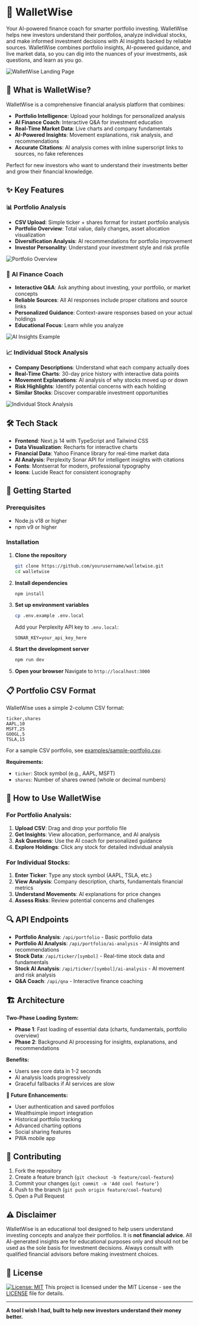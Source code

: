 # 🚀 WalletWise

Your AI-powered finance coach for smarter portfolio investing. WalletWise helps new investors understand their portfolios, analyze individual stocks, and make informed investment decisions with AI insights backed by reliable sources. WalletWise combines portfolio insights, AI-powered guidance, and live market data, so you can dig into the nuances of your investments, ask questions, and learn as you go.

![WalletWise Landing Page](docs/images/landing.png)

## 🎯 What is WalletWise?

WalletWise is a comprehensive financial analysis platform that combines:
- **Portfolio Intelligence**: Upload your holdings for personalized analysis
- **AI Finance Coach**: Interactive Q&A for investment education  
- **Real-Time Market Data**: Live charts and company fundamentals
- **AI-Powered Insights**: Movement explanations, risk analysis, and recommendations
- **Accurate Citations**: AI analysis comes with inline superscript links to sources, no fake references

Perfect for new investors who want to understand their investments better and grow their financial knowledge.

## ✨ Key Features

### 📊 **Portfolio Analysis**
- **CSV Upload**: Simple ticker + shares format for instant portfolio analysis
- **Portfolio Overview**: Total value, daily changes, asset allocation visualization
- **Diversification Analysis**: AI recommendations for portfolio improvement
- **Investor Personality**: Understand your investment style and risk profile

![Portfolio Overview](docs/images/portfolio_overview.png)

### 🤖 **AI Finance Coach**
- **Interactive Q&A**: Ask anything about investing, your portfolio, or market concepts
- **Reliable Sources**: All AI responses include proper citations and source links
- **Personalized Guidance**: Context-aware responses based on your actual holdings
- **Educational Focus**: Learn while you analyze

![AI Insights Example](docs/images/finance_qna.png)

### 📈 **Individual Stock Analysis**
- **Company Descriptions**: Understand what each company actually does
- **Real-Time Charts**: 30-day price history with interactive data points
- **Movement Explanations**: AI analysis of why stocks moved up or down
- **Risk Highlights**: Identify potential concerns with each holding
- **Similar Stocks**: Discover comparable investment opportunities

![Individual Stock Analysis](docs/images/single_stock.png)

## 🛠️ Tech Stack

- **Frontend**: Next.js 14 with TypeScript and Tailwind CSS
- **Data Visualization**: Recharts for interactive charts
- **Financial Data**: Yahoo Finance library for real-time market data
- **AI Analysis**: Perplexity Sonar API for intelligent insights with citations
- **Fonts**: Montserrat for modern, professional typography
- **Icons**: Lucide React for consistent iconography

## 🚀 Getting Started

### Prerequisites
- Node.js v18 or higher
- npm v9 or higher

### Installation

1. **Clone the repository**
   ```bash
   git clone https://github.com/yourusername/walletwise.git
   cd walletwise
   ```

2. **Install dependencies**
   ```bash
   npm install
   ```

3. **Set up environment variables**
   ```bash
   cp .env.example .env.local
   ```
   Add your Perplexity API key to `.env.local`:
   ```
   SONAR_KEY=your_api_key_here
   ```

4. **Start the development server**
   ```bash
   npm run dev
   ```

5. **Open your browser**
   Navigate to `http://localhost:3000`

## 📋 Portfolio CSV Format

WalletWise uses a simple 2-column CSV format:

```csv
ticker,shares
AAPL,10
MSFT,25
GOOGL,5
TSLA,15
```

For a sample CSV portfolio, see [examples/sample-portfolio.csv](docs/example/Example_Portfolio.csv).

**Requirements:**
- `ticker`: Stock symbol (e.g., AAPL, MSFT)
- `shares`: Number of shares owned (whole or decimal numbers)

## 🎯 How to Use WalletWise

### For Portfolio Analysis:
1. **Upload CSV**: Drag and drop your portfolio file
2. **Get Insights**: View allocation, performance, and AI analysis
3. **Ask Questions**: Use the AI coach for personalized guidance
4. **Explore Holdings**: Click any stock for detailed individual analysis

### For Individual Stocks:
1. **Enter Ticker**: Type any stock symbol (AAPL, TSLA, etc.)
2. **View Analysis**: Company description, charts, fundamentals financial metrics
3. **Understand Movements**: AI explanations for price changes
4. **Assess Risks**: Review potential concerns and challenges

## 🔍 API Endpoints

- **Portfolio Analysis**: `/api/portfolio` - Basic portfolio data
- **Portfolio AI Analysis**: `/api/portfolio/ai-analysis` - AI insights and recommendations  
- **Stock Data**: `/api/ticker/[symbol]` - Real-time stock data and fundamentals
- **Stock AI Analysis**: `/api/ticker/[symbol]/ai-analysis` - AI movement and risk analysis
- **Q&A Coach**: `/api/qna` - Interactive finance coaching

## 🏗️ Architecture

**Two-Phase Loading System:**
- **Phase 1**: Fast loading of essential data (charts, fundamentals, portfolio overview)
- **Phase 2**: Background AI processing for insights, explanations, and recommendations

**Benefits:**
- Users see core data in 1-2 seconds
- AI analysis loads progressively
- Graceful fallbacks if AI services are slow

**🔮 Future Enhancements:**
- User authentication and saved portfolios
- Wealthsimple import integration
- Historical portfolio tracking
- Advanced charting options
- Social sharing features
- PWA mobile app

## 🤝 Contributing

1. Fork the repository
2. Create a feature branch (`git checkout -b feature/cool-feature`)
3. Commit your changes (`git commit -m 'Add cool feature'`)
4. Push to the branch (`git push origin feature/cool-feature`)
5. Open a Pull Request

## ⚠️ Disclaimer

WalletWise is an educational tool designed to help users understand investing concepts and analyze their portfolios. It is **not financial advice**. All AI-generated insights are for educational purposes only and should not be used as the sole basis for investment decisions. Always consult with qualified financial advisors before making investment choices.

## 📄 License

[![License: MIT](https://img.shields.io/badge/License-MIT-green.svg)](LICENSE) This project is licensed under the MIT License - see the [LICENSE](LICENSE) file for details.

---

**A tool I wish I had, built to help new investors understand their money better.**
